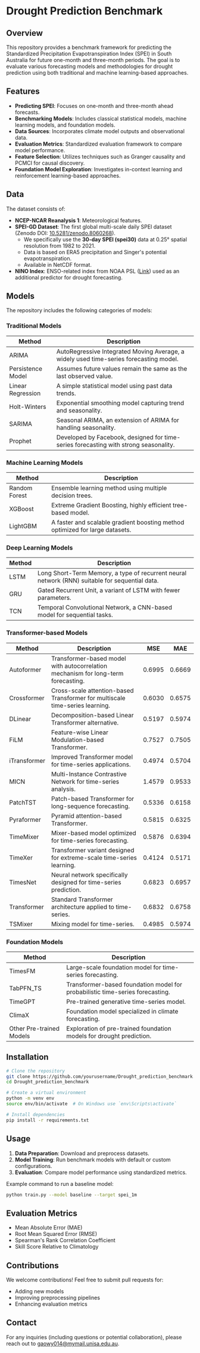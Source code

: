 # Drought Prediction Benchmark

## Overview
This repository provides a benchmark framework for predicting the Standardized Precipitation Evapotranspiration Index (SPEI) in South Australia for future one-month and three-month periods. The goal is to evaluate various forecasting models and methodologies for drought prediction using both traditional and machine learning-based approaches.

## Features
- **Predicting SPEI**: Focuses on one-month and three-month ahead forecasts.
- **Benchmarking Models**: Includes classical statistical models, machine learning models, and foundation models.
- **Data Sources**: Incorporates climate model outputs and observational data.
- **Evaluation Metrics**: Standardized evaluation framework to compare model performance.
- **Feature Selection**: Utilizes techniques such as Granger causality and PCMCI for causal discovery.
- **Foundation Model Exploration**: Investigates in-context learning and reinforcement learning-based approaches.

## Data
The dataset consists of:
- **NCEP-NCAR Reanalysis 1**: Meteorological features.
- **SPEI-GD Dataset**: The first global multi-scale daily SPEI dataset (Zenodo DOI: [10.5281/zenodo.8060268](https://doi.org/10.5281/zenodo.8060268)).
  - We specifically use the **30-day SPEI (spei30)** data at 0.25° spatial resolution from 1982 to 2021.
  - Data is based on ERA5 precipitation and Singer's potential evapotranspiration.
  - Available in NetCDF format.
- **NINO Index**: ENSO-related index from NOAA PSL ([Link](https://psl.noaa.gov/enso/dashboard.html)) used as an additional predictor for drought forecasting.

## Models
The repository includes the following categories of models:

### Traditional Models
| Method | Description |
|--------|-------------|
| ARIMA | AutoRegressive Integrated Moving Average, a widely used time-series forecasting model. |
| Persistence Model | Assumes future values remain the same as the last observed value. |
| Linear Regression | A simple statistical model using past data trends. |
| Holt-Winters | Exponential smoothing model capturing trend and seasonality. |
| SARIMA | Seasonal ARIMA, an extension of ARIMA for handling seasonality. |
| Prophet | Developed by Facebook, designed for time-series forecasting with strong seasonality. |

### Machine Learning Models
| Method | Description |
|--------|-------------|
| Random Forest | Ensemble learning method using multiple decision trees. |
| XGBoost | Extreme Gradient Boosting, highly efficient tree-based model. |
| LightGBM | A faster and scalable gradient boosting method optimized for large datasets. |

### Deep Learning Models
| Method | Description |
|--------|-------------|
| LSTM | Long Short-Term Memory, a type of recurrent neural network (RNN) suitable for sequential data. |
| GRU | Gated Recurrent Unit, a variant of LSTM with fewer parameters. |
| TCN | Temporal Convolutional Network, a CNN-based model for sequential tasks. |

### Transformer-based Models
| Method | Description | MSE | MAE |
|--------|-------------|----|----|
| Autoformer | Transformer-based model with autocorrelation mechanism for long-term forecasting. | 0.6995 | 0.6669 |
| Crossformer | Cross-scale attention-based Transformer for multiscale time-series learning. | 0.6030 | 0.6575 |
| DLinear | Decomposition-based Linear Transformer alternative. | 0.5197 | 0.5974 |
| FiLM | Feature-wise Linear Modulation-based Transformer. | 0.7527 | 0.7505 |
| iTransformer | Improved Transformer model for time-series applications. | 0.4974 | 0.5704 |
| MICN | Multi-Instance Contrastive Network for time-series analysis. | 1.4579 | 0.9533 |
| PatchTST | Patch-based Transformer for long-sequence forecasting. | 0.5336 | 0.6158 |
| Pyraformer | Pyramid attention-based Transformer. | 0.5815 | 0.6325 |
| TimeMixer | Mixer-based model optimized for time-series forecasting. | 0.5876 | 0.6394 |
| TimeXer | Transformer variant designed for extreme-scale time-series learning. | 0.4124 | 0.5171 |
| TimesNet | Neural network specifically designed for time-series prediction. | 0.6823 | 0.6957 |
| Transformer | Standard Transformer architecture applied to time-series. | 0.6832 | 0.6758 |
| TSMixer | Mixing model for time-series. | 0.4985 | 0.5974 |

### Foundation Models
| Method | Description |
|--------|-------------|
| TimesFM | Large-scale foundation model for time-series forecasting. |
| TabPFN_TS | Transformer-based foundation model for probabilistic time-series forecasting. |
| TimeGPT | Pre-trained generative time-series model. |
| ClimaX | Foundation model specialized in climate forecasting. |
| Other Pre-trained Models | Exploration of pre-trained foundation models for drought prediction. |

## Installation
```bash
# Clone the repository
git clone https://github.com/yourusername/Drought_prediction_benchmark.git
cd Drought_prediction_benchmark

# Create a virtual environment
python -m venv env
source env/bin/activate  # On Windows use `env\Scripts\activate`

# Install dependencies
pip install -r requirements.txt
```

## Usage
1. **Data Preparation**: Download and preprocess datasets.
2. **Model Training**: Run benchmark models with default or custom configurations.
3. **Evaluation**: Compare model performance using standardized metrics.

Example command to run a baseline model:
```bash
python train.py --model baseline --target spei_1m
```

## Evaluation Metrics
- Mean Absolute Error (MAE)
- Root Mean Squared Error (RMSE)
- Spearman's Rank Correlation Coefficient
- Skill Score Relative to Climatology

## Contributions
We welcome contributions! Feel free to submit pull requests for:
- Adding new models
- Improving preprocessing pipelines
- Enhancing evaluation metrics

## Contact
For any inquiries (including questions or potential collaboration), please reach out to gaowy014@mymail.unisa.edu.au.

